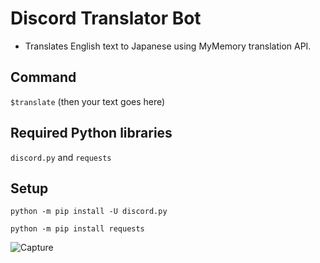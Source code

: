 # Discord Translator Bot

- Translates English text to Japanese using MyMemory translation API.

## Command

`$translate` (then your text goes here)

## Required Python libraries 

`discord.py` and `requests`

## Setup

`python -m pip install -U discord.py`

`python -m pip install requests`


![Capture](https://github.com/user-attachments/assets/8416b7d5-30a5-4a22-8c82-8ffc5e290f73)

